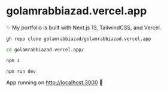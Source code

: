 # golamrabbiazad.vercel.app

✨ My portfolio is built with Next.js 13, TailwindCSS, and Vercel.

```bash
gh repo clone golamrabbiazad/golamrabbiazad.vercel.app

cd golamrabbiazad.vercel.app/

npm i

npm run dev
```

App running on [http://localhost:3000](http://localhost:3000/) 🥳

